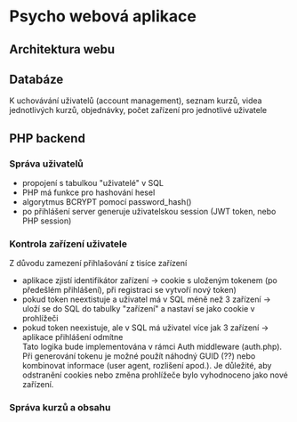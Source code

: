 # Psycho webová aplikace
## Architektura webu
## Databáze
K uchovávání uživatelů (account management), seznam kurzů, videa jednotlivých kurzů, objednávky, počet zařízení pro jednotlivé
uživatele  
## PHP backend
### Správa uživatelů
- propojení s tabulkou "uživatelé" v SQL  
- PHP má funkce pro hashování hesel  
- algorytmus BCRYPT pomocí password_hash()  
- po přihlášení server generuje uživatelskou session (JWT token, nebo PHP session)  
### Kontrola zařízení uživatele
Z důvodu zamezení přihlašování z tisíce zařízení  
- aplikace zjistí identifikátor zařízení -> cookie s uloženým tokenem (po předešlém přihlášení), při registraci se vytvoří nový token)  
- pokud token neextistuje a uživatel má v SQL méně než 3 zařízení -> uloží se do SQL do tabulky "zařízení" a nastaví se jako cookie v prohlížeči  
- pokud token neexistuje, ale v SQL má uživatel více jak 3 zařízení -> aplikace přihlášení odmítne  
Tato logika bude implementována v rámci Auth middleware (auth.php). Při generování tokenu je možné použít náhodný GUID (??) nebo kombinovat informace
 (user agent, rozlišení apod.). Je důležité, aby odstranění cookies nebo změna prohlížeče bylo vyhodnoceno jako nové zařízení.  
### Správa kurzů a obsahu
